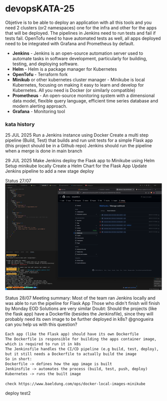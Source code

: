 # devopsKATA-25

Objetive is to be able to deploy an application with all this tools and you need 2 clusters (or2 namespaces) one for the infra and other for the apps that will be deployed. 
The pipelines in Jenkins need to run tests and fail if tests fail.
OpenTofu need to have automated tests as well, all apps deployed need to be integrated with Grafana and Prometheus by default.

* **Jenkins** - Jenkins is an open-source automation server used to automate tasks in software development, particularly for building, testing, and deploying software.
* **Helm** - Helm is a package manager for Kubernetes
* **OpenTofu** - Terraform fork
* **Minikub** or other kubernetes cluster manager - Minikube is local Kubernetes, focusing on making it easy to learn and develop for Kubernetes. All you need is Docker (or similarly compatible)
* **Prometheus** - An open-source monitoring system with a dimensional data model, flexible query language, efficient time series database and modern alerting approach.
* **Grafana** - Monitoring tool

### kata history 
25 JUL 2025
Run a Jenkins instance using Docker
Create a multi step pipeline (Build, Test) that builds and run unit tests for a simple Flask app (this project should be in a Github repo)
Jenkins should run the pipeline when a merge is done in main branch

29 JUL 2025
Make Jenkins deploy the Flask app to Minikube using Helm
Setup minikube locally
Create a Helm Chart for the Flask App
Update Jenkins pipeline to add a new stage deploy

Status 27/07
![alt text](docs/img01.png)

Status 28/07
Meeting summary:
Most of the team ran Jenkins locally and was able to run the pipeline for Flask App
Those who didn't finish will finish by Monday EOD
Solutions are very similar
Doubt: Should the projects (like the flask app) have a Dockerfile (besides the Jenkinsfile), since they will probably need its own image to be further deployed in k8s? @gnogueira can you help us with this question?

```
Each app (like the Flask app) should have its own Dockerfile
The Dockerfile is responsible for building the apps container image, which is required to run it in k8s
The Jenkinsfile handles the CI/CD pipeline (e.g build, test, deploy), but it still needs a Dockerfile to actually build the image
So in short:
Dockerfile -> defines how the app image is built
Jenkinsfile -> automates the process (build, test, push, deploy)
Kubernetes -> runs the built image

check https://www.baeldung.com/ops/docker-local-images-minikube
```

deploy test2
